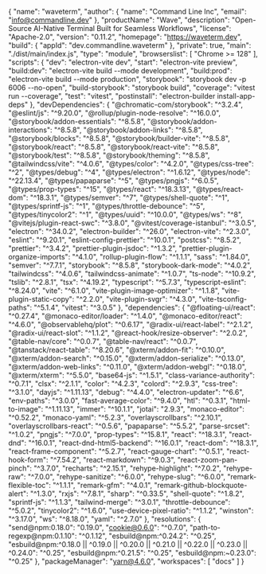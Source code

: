 {
    "name": "waveterm",
    "author": {
        "name": "Command Line Inc",
        "email": "info@commandline.dev"
    },
    "productName": "Wave",
    "description": "Open-Source AI-Native Terminal Built for Seamless Workflows",
    "license": "Apache-2.0",
    "version": "0.11.2",
    "homepage": "https://waveterm.dev",
    "build": {
        "appId": "dev.commandline.waveterm"
    },
    "private": true,
    "main": "./dist/main/index.js",
    "type": "module",
    "browserslist": [
        "Chrome >= 128"
    ],
    "scripts": {
        "dev": "electron-vite dev",
        "start": "electron-vite preview",
        "build:dev": "electron-vite build --mode development",
        "build:prod": "electron-vite build --mode production",
        "storybook": "storybook dev -p 6006 --no-open",
        "build-storybook": "storybook build",
        "coverage": "vitest run --coverage",
        "test": "vitest",
        "postinstall": "electron-builder install-app-deps"
    },
    "devDependencies": {
        "@chromatic-com/storybook": "^3.2.4",
        "@eslint/js": "^9.20.0",
        "@rollup/plugin-node-resolve": "^16.0.0",
        "@storybook/addon-essentials": "^8.5.8",
        "@storybook/addon-interactions": "^8.5.8",
        "@storybook/addon-links": "^8.5.8",
        "@storybook/blocks": "^8.5.8",
        "@storybook/builder-vite": "^8.5.8",
        "@storybook/react": "^8.5.8",
        "@storybook/react-vite": "^8.5.8",
        "@storybook/test": "^8.5.8",
        "@storybook/theming": "^8.5.8",
        "@tailwindcss/vite": "^4.0.6",
        "@types/color": "^4.2.0",
        "@types/css-tree": "^2",
        "@types/debug": "^4",
        "@types/electron": "^1.6.12",
        "@types/node": "^22.13.4",
        "@types/papaparse": "^5",
        "@types/pngjs": "^6.0.5",
        "@types/prop-types": "^15",
        "@types/react": "^18.3.13",
        "@types/react-dom": "^18.3.1",
        "@types/semver": "^7",
        "@types/shell-quote": "^1",
        "@types/sprintf-js": "^1",
        "@types/throttle-debounce": "^5",
        "@types/tinycolor2": "^1",
        "@types/uuid": "^10.0.0",
        "@types/ws": "^8",
        "@vitejs/plugin-react-swc": "^3.8.0",
        "@vitest/coverage-istanbul": "^3.0.5",
        "electron": "^34.0.2",
        "electron-builder": "^26.0",
        "electron-vite": "^2.3.0",
        "eslint": "^9.20.1",
        "eslint-config-prettier": "^10.0.1",
        "postcss": "^8.5.2",
        "prettier": "^3.4.2",
        "prettier-plugin-jsdoc": "^1.3.2",
        "prettier-plugin-organize-imports": "^4.1.0",
        "rollup-plugin-flow": "^1.1.1",
        "sass": "^1.84.0",
        "semver": "^7.7.1",
        "storybook": "^8.5.8",
        "storybook-dark-mode": "^4.0.2",
        "tailwindcss": "^4.0.6",
        "tailwindcss-animate": "^1.0.7",
        "ts-node": "^10.9.2",
        "tslib": "^2.8.1",
        "tsx": "^4.19.2",
        "typescript": "^5.7.3",
        "typescript-eslint": "^8.24.0",
        "vite": "^6.1.0",
        "vite-plugin-image-optimizer": "^1.1.8",
        "vite-plugin-static-copy": "^2.2.0",
        "vite-plugin-svgr": "^4.3.0",
        "vite-tsconfig-paths": "^5.1.4",
        "vitest": "^3.0.5"
    },
    "dependencies": {
        "@floating-ui/react": "^0.27.4",
        "@monaco-editor/loader": "^1.4.0",
        "@monaco-editor/react": "^4.6.0",
        "@observablehq/plot": "^0.6.17",
        "@radix-ui/react-label": "^2.1.2",
        "@radix-ui/react-slot": "^1.1.2",
        "@react-hook/resize-observer": "^2.0.2",
        "@table-nav/core": "^0.0.7",
        "@table-nav/react": "^0.0.7",
        "@tanstack/react-table": "^8.20.6",
        "@xterm/addon-fit": "^0.10.0",
        "@xterm/addon-search": "^0.15.0",
        "@xterm/addon-serialize": "^0.13.0",
        "@xterm/addon-web-links": "^0.11.0",
        "@xterm/addon-webgl": "^0.18.0",
        "@xterm/xterm": "^5.5.0",
        "base64-js": "^1.5.1",
        "class-variance-authority": "^0.7.1",
        "clsx": "^2.1.1",
        "color": "^4.2.3",
        "colord": "^2.9.3",
        "css-tree": "^3.1.0",
        "dayjs": "^1.11.13",
        "debug": "^4.4.0",
        "electron-updater": "^6.6",
        "env-paths": "^3.0.0",
        "fast-average-color": "^9.4.0",
        "htl": "^0.3.1",
        "html-to-image": "^1.11.13",
        "immer": "^10.1.1",
        "jotai": "2.9.3",
        "monaco-editor": "^0.52.2",
        "monaco-yaml": "^5.2.3",
        "overlayscrollbars": "^2.10.1",
        "overlayscrollbars-react": "^0.5.6",
        "papaparse": "^5.5.2",
        "parse-srcset": "^1.0.2",
        "pngjs": "^7.0.0",
        "prop-types": "^15.8.1",
        "react": "^18.3.1",
        "react-dnd": "^16.0.1",
        "react-dnd-html5-backend": "^16.0.1",
        "react-dom": "^18.3.1",
        "react-frame-component": "^5.2.7",
        "react-gauge-chart": "^0.5.1",
        "react-hook-form": "^7.54.2",
        "react-markdown": "^9.0.3",
        "react-zoom-pan-pinch": "^3.7.0",
        "recharts": "^2.15.1",
        "rehype-highlight": "^7.0.2",
        "rehype-raw": "^7.0.0",
        "rehype-sanitize": "^6.0.0",
        "rehype-slug": "^6.0.0",
        "remark-flexible-toc": "^1.1.1",
        "remark-gfm": "^4.0.1",
        "remark-github-blockquote-alert": "^1.3.0",
        "rxjs": "^7.8.1",
        "sharp": "^0.33.5",
        "shell-quote": "^1.8.2",
        "sprintf-js": "^1.1.3",
        "tailwind-merge": "^3.0.1",
        "throttle-debounce": "^5.0.2",
        "tinycolor2": "^1.6.0",
        "use-device-pixel-ratio": "^1.1.2",
        "winston": "^3.17.0",
        "ws": "^8.18.0",
        "yaml": "^2.7.0"
    },
    "resolutions": {
        "send@npm:0.18.0": "0.19.0",
        "cookie@0.6.0": "^0.7.0",
        "path-to-regexp@npm:0.1.10": "^0.1.12",
        "esbuild@npm:^0.24.2": "^0.25",
        "esbuild@npm:^0.18.0 || ^0.19.0 || ^0.20.0 || ^0.21.0 || ^0.22.0 || ^0.23.0 || ^0.24.0": "^0.25",
        "esbuild@npm:^0.21.5": "^0.25",
        "esbuild@npm:~0.23.0": "^0.25"
    },
    "packageManager": "yarn@4.6.0",
    "workspaces": [
        "docs"
    ]
}